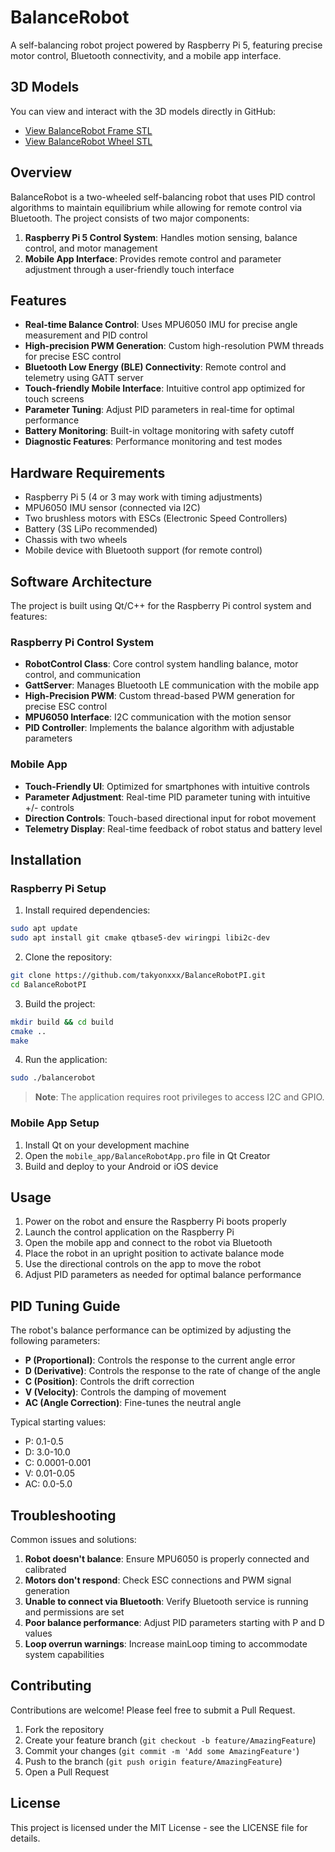 # BalanceRobot

A self-balancing robot project powered by Raspberry Pi 5, featuring precise motor control, Bluetooth connectivity, and a mobile app interface.

## 3D Models

You can view and interact with the 3D models directly in GitHub:

- [View BalanceRobot Frame STL](https://github.com/takyonxxx/BalanceRobotPI/blob/main/stl/F2BNOQ7J839QTHL.stl)
- [View BalanceRobot Wheel STL](https://github.com/takyonxxx/BalanceRobotPI/blob/main/stl/FDFVE76J839QTI2.stl)

## Overview

BalanceRobot is a two-wheeled self-balancing robot that uses PID control algorithms to maintain equilibrium while allowing for remote control via Bluetooth. The project consists of two major components:

1. **Raspberry Pi 5 Control System**: Handles motion sensing, balance control, and motor management
2. **Mobile App Interface**: Provides remote control and parameter adjustment through a user-friendly touch interface

## Features

- **Real-time Balance Control**: Uses MPU6050 IMU for precise angle measurement and PID control
- **High-precision PWM Generation**: Custom high-resolution PWM threads for precise ESC control
- **Bluetooth Low Energy (BLE) Connectivity**: Remote control and telemetry using GATT server
- **Touch-friendly Mobile Interface**: Intuitive control app optimized for touch screens
- **Parameter Tuning**: Adjust PID parameters in real-time for optimal performance
- **Battery Monitoring**: Built-in voltage monitoring with safety cutoff
- **Diagnostic Features**: Performance monitoring and test modes

## Hardware Requirements

- Raspberry Pi 5 (4 or 3 may work with timing adjustments)
- MPU6050 IMU sensor (connected via I2C)
- Two brushless motors with ESCs (Electronic Speed Controllers)
- Battery (3S LiPo recommended)
- Chassis with two wheels
- Mobile device with Bluetooth support (for remote control)

## Software Architecture

The project is built using Qt/C++ for the Raspberry Pi control system and features:

### Raspberry Pi Control System

- **RobotControl Class**: Core control system handling balance, motor control, and communication
- **GattServer**: Manages Bluetooth LE communication with the mobile app
- **High-Precision PWM**: Custom thread-based PWM generation for precise ESC control
- **MPU6050 Interface**: I2C communication with the motion sensor
- **PID Controller**: Implements the balance algorithm with adjustable parameters

### Mobile App

- **Touch-Friendly UI**: Optimized for smartphones with intuitive controls
- **Parameter Adjustment**: Real-time PID parameter tuning with intuitive +/- controls
- **Direction Controls**: Touch-based directional input for robot movement
- **Telemetry Display**: Real-time feedback of robot status and battery level

## Installation

### Raspberry Pi Setup

1. Install required dependencies:

```bash
sudo apt update
sudo apt install git cmake qtbase5-dev wiringpi libi2c-dev
```

2. Clone the repository:

```bash
git clone https://github.com/takyonxxx/BalanceRobotPI.git
cd BalanceRobotPI
```

3. Build the project:

```bash
mkdir build && cd build
cmake ..
make
```

4. Run the application:

```bash
sudo ./balancerobot
```

> **Note**: The application requires root privileges to access I2C and GPIO.

### Mobile App Setup

1. Install Qt on your development machine
2. Open the `mobile_app/BalanceRobotApp.pro` file in Qt Creator
3. Build and deploy to your Android or iOS device

## Usage

1. Power on the robot and ensure the Raspberry Pi boots properly
2. Launch the control application on the Raspberry Pi
3. Open the mobile app and connect to the robot via Bluetooth
4. Place the robot in an upright position to activate balance mode
5. Use the directional controls on the app to move the robot
6. Adjust PID parameters as needed for optimal balance performance

## PID Tuning Guide

The robot's balance performance can be optimized by adjusting the following parameters:

- **P (Proportional)**: Controls the response to the current angle error
- **D (Derivative)**: Controls the response to the rate of change of the angle
- **C (Position)**: Controls the drift correction
- **V (Velocity)**: Controls the damping of movement
- **AC (Angle Correction)**: Fine-tunes the neutral angle

Typical starting values:
- P: 0.1-0.5
- D: 3.0-10.0
- C: 0.0001-0.001
- V: 0.01-0.05
- AC: 0.0-5.0

## Troubleshooting

Common issues and solutions:

1. **Robot doesn't balance**: Ensure MPU6050 is properly connected and calibrated
2. **Motors don't respond**: Check ESC connections and PWM signal generation
3. **Unable to connect via Bluetooth**: Verify Bluetooth service is running and permissions are set
4. **Poor balance performance**: Adjust PID parameters starting with P and D values
5. **Loop overrun warnings**: Increase mainLoop timing to accommodate system capabilities

## Contributing

Contributions are welcome! Please feel free to submit a Pull Request.

1. Fork the repository
2. Create your feature branch (`git checkout -b feature/AmazingFeature`)
3. Commit your changes (`git commit -m 'Add some AmazingFeature'`)
4. Push to the branch (`git push origin feature/AmazingFeature`)
5. Open a Pull Request

## License

This project is licensed under the MIT License - see the LICENSE file for details.
